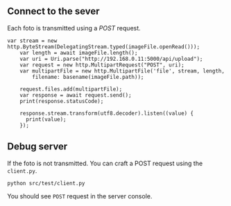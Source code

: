 ## Connect to the sever
Each foto is transmitted using a *POST* request.

```
var stream = new http.ByteStream(DelegatingStream.typed(imageFile.openRead()));
    var length = await imageFile.length();
    var uri = Uri.parse("http://192.168.0.11:5000/api/upload");
    var request = new http.MultipartRequest("POST", uri);
    var multipartFile = new http.MultipartFile('file', stream, length,
        filename: basename(imageFile.path));
        
    request.files.add(multipartFile);
    var response = await request.send();
    print(response.statusCode);

    response.stream.transform(utf8.decoder).listen((value) {
      print(value);
    });
```

## Debug server
If the foto is not transmitted. You can craft a POST request using the `client.py`.

```
python src/test/client.py
```
You should see `POST` request in the server console.
